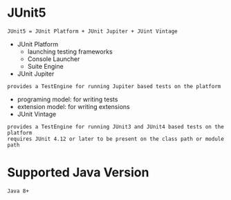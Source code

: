# JUnit5

```
JUnit5 = JUnit Platform + JUnit Jupiter + JUint Vintage
```
- JUnit Platform
  - launching testing frameworks
  - Console Launcher
  - Suite Engine
- JUnit Jupiter
```text
provides a TestEngine for running Jupiter based tests on the platform
```
  - programing model: for writing tests
  - extension model: for writing extensions
- JUnit Vintage
```text
provides a TestEngine for running JUnit3 and JUnit4 based tests on the platform
requires JUnit 4.12 or later to be present on the class path or module path
```

# Supported Java Version
```text
Java 8+
```

